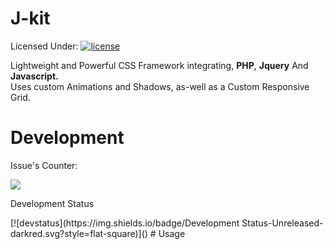 # J-kit
Licensed Under: [![license](https://img.shields.io/github/license/mashape/apistatus.svg?maxAge=2592000)]()

<p> Lightweight and Powerful CSS Framework integrating, <b>PHP</b>, <b>Jquery</b> And <b>Javascript.</b></br>
Uses custom Animations and Shadows, as-well as a Custom Responsive Grid. </br>
</p>

# Development
<p> Issue's Counter: </p>
<a href="https://codeclimate.com/github/Jake7500/Jakekit.css"><img src="https://codeclimate.com/github/Jake7500/Jakekit.css/badges/issue_count.svg" /></a>
<p> Development Status </p>
[![devstatus](https://img.shields.io/badge/Development Status-Unreleased-darkred.svg?style=flat-square)]()
# Usage

